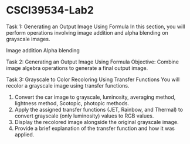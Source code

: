 # CSCI39534-Lab2

Task 1: Generating an Output Image Using Formula
In this section, you will perform operations involving image addition and alpha blending on grayscale images.

Image addition
Alpha blending

Task 2: Generating an Output Image Using Formula
Objective: Combine image algebra operations to generate a final output image.

Task 3: Grayscale to Color Recoloring Using Transfer Functions
You will recolor a grayscale image using transfer functions.
1. Convert the car image to grayscale, luminosity, averaging method, lightness method, Scotopic, photopic methods.
2. Apply the assigned transfer functions (JET, Rainbow, and Thermal) to convert grayscale (only luminosity) values to RGB values.
3. Display the recolored image alongside the original grayscale image.
4. Provide a brief explanation of the transfer function and how it was applied.


   
